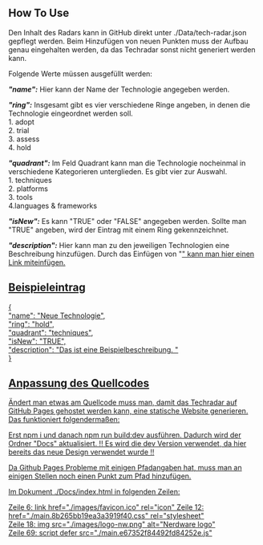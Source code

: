 ## How To Use

Den Inhalt des Radars kann in GitHub direkt unter ./Data/tech-radar.json gepflegt werden.
Beim Hinzufügen von neuen Punkten muss der Aufbau genau eingehalten werden, da das Techradar sonst nicht generiert werden kann.

Folgende Werte müssen ausgefüllt werden:


**_"name":_** Hier kann der Name der Technologie angegeben werden. <br>

**_"ring":_** Insgesamt gibt es vier verschiedene Ringe angeben, in denen die Technologie eingeordnet werden soll. <br>
        1. adopt <br>
        2. trial <br>
        3. assess <br>
        4. hold <br>

**_"quadrant":_** Im Feld Quadrant kann man die Technologie nocheinmal in verschiedene Kategorieren unterglieden. Es gibt vier zur Auswahl. <br>
        1. techniques <br>
        2. platforms <br>
        3. tools <br>
        4.languages & frameworks <br>

**_"isNew":_** Es kann "TRUE" oder "FALSE" angegeben werden. Sollte man "TRUE" angeben, wird der Eintrag mit einem Ring gekennzeichnet. <br>

**_"description":_** Hier kann man zu den jeweiligen Technologien eine Beschreibung hinzufügen. Durch das Einfügen von "<a href>" kann man hier einen Link miteinfügen. <br>

## Beispieleintrag
 { <br>
    "name": "Neue Technologie", <br>
    "ring": "hold", <br>
    "quadrant": "techniques", <br>
    "isNew": "TRUE", <br>
    "description": "Das ist eine Beispielbeschreibung. " <br>
  }

## Anpassung des Quellcodes

Ändert man etwas am Quellcode muss man, damit das Techradar auf GitHub Pages gehostet werden kann, eine statische Website generieren.
Das funktioniert folgendermaßen:

Erst npm i und danach npm run build:dev ausführen. Dadurch wird der Ordner "Docs" aktualisiert.
!! Es wird die dev Version verwendet, da hier bereits das neue Design verwendet wurde !!

Da Github Pages Probleme mit einigen Pfadangaben hat, muss man an einigen Stellen noch einen Punkt zum Pfad hinzufügen.

Im Dokument ./Docs/index.html in folgenden Zeilen:

Zeile 6:    link href="./images/favicon.ico" rel="icon"
Zeile 12:   href="./main.8b265bb19ea3a3919f40.css" rel="stylesheet" <br>
Zeile 18:   img src="./images/logo-nw.png" alt="Nerdware logo" <br>
Zeile 69:   script defer src="./main.e67352f84492fd84252e.js"

